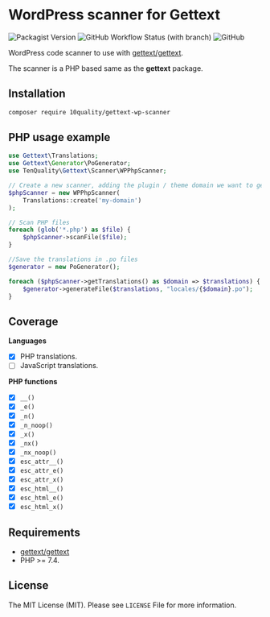 # WordPress scanner for Gettext

![Packagist Version](https://img.shields.io/packagist/v/10quality/gettext-wp-scanner)
![GitHub Workflow Status (with branch)](https://img.shields.io/github/actions/workflow/status/10quality/gettext-wp-scanner/test.yml)
![GitHub](https://img.shields.io/github/license/10quality/gettext-wp-scanner)

WordPress code scanner to use with [gettext/gettext](https://github.com/php-gettext/Gettext).

The scanner is a PHP based same as the **gettext** package.

## Installation

```bash
composer require 10quality/gettext-wp-scanner
```

## PHP usage example

```php
use Gettext\Translations;
use Gettext\Generator\PoGenerator;
use TenQuality\Gettext\Scanner\WPPhpScanner;

// Create a new scanner, adding the plugin / theme domain we want to get:
$phpScanner = new WPPhpScanner(
    Translations::create('my-domain')
);

// Scan PHP files
foreach (glob('*.php') as $file) {
    $phpScanner->scanFile($file);
}

//Save the translations in .po files
$generator = new PoGenerator();

foreach ($phpScanner->getTranslations() as $domain => $translations) {
    $generator->generateFile($translations, "locales/{$domain}.po");
}
```

## Coverage

**Languages**

- [x] PHP translations.
- [ ] JavaScript translations.

**PHP functions**

- [x] `__()`
- [x] `_e()`
- [x] `_n()`
- [x] `_n_noop()`
- [x] `_x()`
- [x] `_nx()`
- [x] `_nx_noop()`
- [x] `esc_attr__()`
- [x] `esc_attr_e()`
- [x] `esc_attr_x()`
- [x] `esc_html__()`
- [x] `esc_html_e()`
- [x] `esc_html_x()`

## Requirements

* [gettext/gettext](https://github.com/php-gettext/Gettext)
* PHP >= 7.4.

## License

The MIT License (MIT). Please see `LICENSE` File for more information.